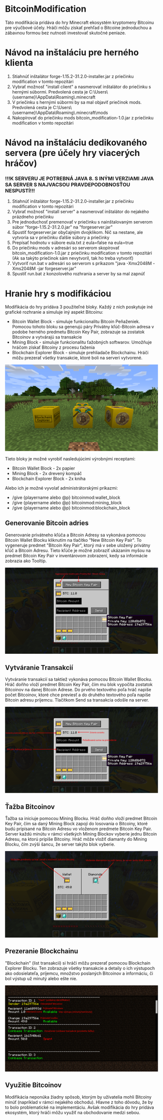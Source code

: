 # BitcoinModification

Táto modifikácia pridáva do hry Minecraft ekosystém kryptomeny Bitcoinu pre výučbové účely. Hráči môžu získať prehľad o Bitcoine jednoduchou a zábavnou formou bez nutnosti investovať skutočné peniaze.

# Návod na inštaláciu pre herného klienta

1. Stiahnúť inštalátor forge-1.15.2-31.2.0-installer.jar z priečinku modification v tomto repozitári
2. Vybrať možnosť "install client" a nasmerovať inštalátor do priečinku s hernými súbormi. Predvolená cesta je C:\Users\\{username}\AppData\Roaming\\.minecraft
3. V priečinku s hernými súbormi by sa mal objaviť priečinok mods. Predvolená cesta je C:\Users\\{username}\AppData\Roaming\\.minecraft\mods
4. Nakopírovať do priečinku mods bitcoin_modification-1.0.jar z priečinku modification v tomto repozitári

# Návod na inštaláciu dedikovaného servera (pre účely hry viacerých hráčov)
### !!!K SERVERU JE POTREBNÁ JAVA 8. S INÝMI VERZIAMI JAVA SA SERVER S NAJVACSOU PRAVDEPODOBNOSŤOU NESPUSTÍ!!!

1. Stiahnúť inštalátor forge-1.15.2-31.2.0-installer.jar z priečinku modification v tomto repozitári
2. Vybrať možnosť "install server" a nasmerovať inštalátor do nejakého prázdneho priečinku
3. Pre jednoduchosť premenovať v priečinku s nainštalovaným serverom súbor "forge-1.15.2-31.2.0.jar" na "forgeserver.jar"
4. Spustiť forgeserver.jar obyčajným dvojklikom. Nič sa nestane, ale vytvoria sa v priečinku ďalšie súbory a priečinky
5. Prepísať hodnotu v súbore eula.txt z eula=false na eula=true
6. Do priečinku mods v adresári so serverom skopírovať bitcoin_modification-1.0.jar z priečinku modification v tomto repozitári (Ak sa takýto priečinok sám nevytvoril, tak ho treba vytvoriť)
7. Vytvoriť run.bat v adresári so serverom s príkazom "java -Xmx2048M -Xms2048M -jar forgeserver.jar"
8. Spustiť run.bat z konzolového rozhrania a server by sa mal zapnúť


# Hranie hry s modifikáciou

Modifikácia do hry pridáva 3 použiteľné bloky. Každý z nich poskytuje iné grafické rozhranie a simuluje iný aspekt Bitcoinu:

* Bitcoin Wallet Block - simuluje funkcionalitu Bitcoin Peňaženiek. Pomocou tohoto bloku sa generujú páry Privátny kľúč-Bitcoin adresa v podobe herného predmetu Bitcoin Key Pair, zobrazuje sa zostatok Bitcoinov a vytvárajú sa transakcie
* Mining Block - simuluje funkcionalitu ťažobných softwarov. Umožňuje hráčom získať Bitcoiny z procesu ťaženia
* Blockchain Explorer Block - simuluje prehliadače Blockchainu. Hráči môžu prezerať všetky transakcie, ktoré boli na serveri vytvorené.

![Bloky](/screenshoty/blocks.png)

Tieto bloky je možné vyrobiť nasledujúcimi výrobnými receptami:

* Bitcoin Wallet Block - 2x papier
* Mining Block - 2x drevený kompáč
* Blockchain Explorer Block - 2x kniha

Alebo ich je možné vyvolať administrátorskými príkazmi:
* /give {playername alebo @p} bitcoinmod:wallet_block
* /give {playername alebo @p} bitcoinmod:mining_block
* /give {playername alebo @p} bitcoinmod:blockchain_block


## Generovanie Bitcoin adries

Generovanie privátneho kľúča a Bitcoin Adresy sa vykonáva pomocou Bitcoin Wallet Blocku kliknutím na tlačítko "New Bitcoin Key Pair". To vygeneruje predmet "Bitcoin Key Pair", ktorý má v sebe uložený privátny kľúč a Bitcoin Adresu. Tieto kľúče je možné zobraziť ukázaním myšou na predmet Bitcoin Key Pair v inventárovom zobrazení, kedy sa informácie zobrazia ako Tooltip.

![Bloky](/screenshoty/generovanie.png)

## Vytváranie Transakcií

Vytváranie transakcií sa taktiež vykonáva pomocou Bitcoin Wallet Blocku. Hráč doňho vloží predmet Bitcoin Key Pair, čím mu blok vypočíta zostatok Bitcoinov na danej Bitcoin Adrese. Do prvého textového poľa hráč napíše počet Bitcoinov, ktoré chce previesť a do druhého textového poľa napíše Bitcoin adresu príjemcu. Tlačítkom Send sa transakcia odošle na server.

![Bloky](/screenshoty/posielanie.png)

## Ťažba Bitcoinov

Ťažba sa iniciuje pomocou Mining Blocku. Hráč doňho vloží predmet Bitcoin Key Pair, čím sa daný Mining Block zapojí do losovania o Bitcoiny, ktoré budú pripísané na Bitcoin Adresu vo vloženom predmete Bitcoin Key Pair. Server každú minútu v rámci všetkých Mining Blockov vyberie jednu Bitcoin Adresu, na ktorú pripíše Bitcoiny. Hráč môže vložiť diamanty do Mining Blocku, čím zvýši šancu, že server takýto blok vyberie.

![Bloky](/screenshoty/mining.png)
## Prezeranie Blockchainu

"Blockchain" (list transakcií) si hráči môžu prezerať pomocou Blockchain Explorer Blocku. Ten zobrazuje všetky transakcie a detaily o ich výstupoch ako odosielateľa, príjemcu, množstvo poslaných Bitcoinov a informáciu, či bol výstup už minutý alebo ešte nie.

![Bloky](/screenshoty/blockchain.png)

## Využitie Bitcoinov

Modifikácia neponúka žiadny spôsob, ktorým by užívatelia mohli Bitcoiny minúť (napríklad v rámci nejakého obchodu). Hlavne z toho dôvodu, že by to bolo problematické na implementáciu. Avšak modifikácia do hry pridáva ekosystém, ktorý hráči môžu využiť na obchodovanie medzi sebou.
